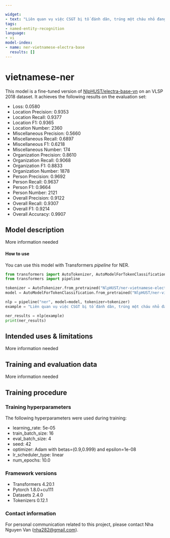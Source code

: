 ```yaml
---

widget:
- text: "Liên quan vụ việc CSGT bị tố đánh dân, trúng một cháu nhỏ đang ngủ, đang lan truyền trên mạng xã hội, Đại tá Nguyễn Văn Tảo, Phó Giám đốc Công an tỉnh Tiền Giang vừa có cuộc họp cùng Chỉ huy Công an huyện Châu Thành và một số đơn vị nghiệp vụ cấp tỉnh để chỉ đạo làm rõ thông tin."
tags:
- named-entity-recognition
language:
- vi
model-index:
- name: ner-vietnamese-electra-base
  results: []
---
```


<!-- This model card has been generated automatically according to the information the Trainer had access to. You
should probably proofread and complete it, then remove this comment. -->

# vietnamese-ner

This model is a fine-tuned version of [NlpHUST/electra-base-vn](https://huggingface.co/NlpHUST/electra-base-vn) on an VLSP 2018 dataset.
It achieves the following results on the evaluation set:
- Loss: 0.0580
- Location Precision: 0.9353
- Location Recall: 0.9377
- Location F1: 0.9365
- Location Number: 2360
- Miscellaneous Precision: 0.5660
- Miscellaneous Recall: 0.6897
- Miscellaneous F1: 0.6218
- Miscellaneous Number: 174
- Organization Precision: 0.8610
- Organization Recall: 0.9068
- Organization F1: 0.8833
- Organization Number: 1878
- Person Precision: 0.9692
- Person Recall: 0.9637
- Person F1: 0.9664
- Person Number: 2121
- Overall Precision: 0.9122
- Overall Recall: 0.9307
- Overall F1: 0.9214
- Overall Accuracy: 0.9907
## Model description

More information needed

#### How to use

You can use this model with Transformers *pipeline* for NER.

```python
from transformers import AutoTokenizer, AutoModelForTokenClassification
from transformers import pipeline

tokenizer = AutoTokenizer.from_pretrained("NlpHUST/ner-vietnamese-electra-base")
model = AutoModelForTokenClassification.from_pretrained("NlpHUST/ner-vietnamese-electra-base")

nlp = pipeline("ner", model=model, tokenizer=tokenizer)
example = "Liên quan vụ việc CSGT bị tố đánh dân, trúng một cháu nhỏ đang ngủ, đang lan truyền trên mạng xã hội, Đại tá Nguyễn Văn Tảo, Phó Giám đốc Công an tỉnh Tiền Giang vừa có cuộc họp cùng Chỉ huy Công an huyện Châu Thành và một số đơn vị nghiệp vụ cấp tỉnh để chỉ đạo làm rõ thông tin."

ner_results = nlp(example)
print(ner_results)
```

## Intended uses & limitations

More information needed

## Training and evaluation data

More information needed

## Training procedure

### Training hyperparameters

The following hyperparameters were used during training:
- learning_rate: 5e-05
- train_batch_size: 16
- eval_batch_size: 4
- seed: 42
- optimizer: Adam with betas=(0.9,0.999) and epsilon=1e-08
- lr_scheduler_type: linear
- num_epochs: 10.0

### Framework versions

- Transformers 4.20.1
- Pytorch 1.8.0+cu111
- Datasets 2.4.0
- Tokenizers 0.12.1
### Contact information

For personal communication related to this project, please contact Nha Nguyen Van (nha282@gmail.com).